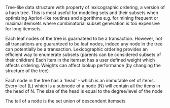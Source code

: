 Tree-like data structure with property of lexicographic ordering, a version of a hash tree. This is most useful for modeling sets and their subsets when optimizing Apriori-like routines and  algorithms e.g. for mining frequent or maximal itemsets where combinatorial subset generation is too
expensive for long itemsets.

Each leaf nodes of the tree is guarnateed to be a transaction. However, not all transations are guaranteed to be leaf
nodes, indeed any node in the tree can potentially be a transaction. Lexicographic ordering provides an efficient way
to enumerate subsets (parents can be considered subsets of their children) Each item in the itemset has a user defined
weight which affects ordering. Weights can affect lookup performance (by changing the structure of the tree)

Each node in the tree has a 'head' - which is an immutable set of items. Every leaf (L) which is a subnode of a
node (N) will contain all the items in the head of N. The size of the head is equal to the degree/level of the node

The tail of a node is the set union of descendent itemsets
